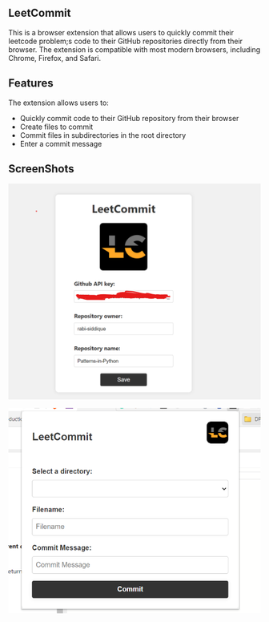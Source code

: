 ## LeetCommit

This is a browser extension that allows users to quickly commit their leetcode problem;s code to their GitHub repositories directly from their browser. The extension is compatible with most modern browsers, including Chrome, Firefox, and Safari.

## Features

The extension allows users to:

- Quickly commit code to their GitHub repository from their browser
- Create files to commit
- Commit files in subdirectories in the root directory
- Enter a commit message

## ScreenShots

![Screenshot](screenshots/s1.png)

![Screenshot](screenshots/s2.png)
